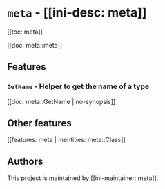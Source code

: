 # `meta` - [[ini-desc: meta]]

[[toc: meta]]

[[doc: meta::meta]]

## Features

### `GetName` - Helper to get the name of a type

[[doc: meta::GetName | no-synopsis]]

## Other features

[[features: meta | mentities: meta::Class]]

## Authors

This project is maintained by [[ini-maintainer: meta]].
